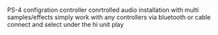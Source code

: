 PS-4 configration controller conrtrolled audio installation with multi samples/effects 
simply work with any controllers via bluetooth or cable
connect and select under the hi unit
play
